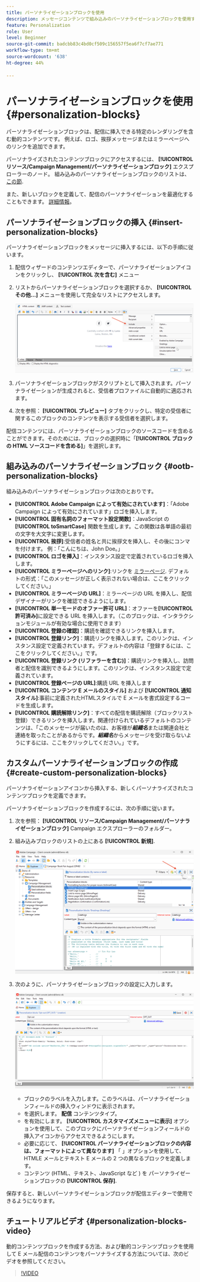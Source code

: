 ```yaml
---
title: パーソナライゼーションブロックを使用
description: メッセージコンテンツで組み込みのパーソナライゼーションブロックを使用する方法を説明します
feature: Personalization
role: User
level: Beginner
source-git-commit: badcbb83c4bd0cf509c156557f5ea6f7cf7ae771
workflow-type: tm+mt
source-wordcount: '638'
ht-degree: 44%

---
```



# パーソナライゼーションブロックを使用{#personalization-blocks}

パーソナライゼーションブロックは、配信に挿入できる特定のレンダリングを含む動的コンテンツです。 例えば、ロゴ、挨拶メッセージまたはミラーページへのリンクを追加できます。

パーソナライズされたコンテンツブロックにアクセスするには、 **[!UICONTROL リソース/Campaign Management/パーソナライゼーションブロック]** エクスプローラーのノード。 組み込みのパーソナライゼーションブロックのリストは、 [この節](#ootb-personalization-blocks).

また、新しいブロックを定義して、配信のパーソナライゼーションを最適化することもできます。 [詳細情報](#create-custom-personalization-blocks)。

## パーソナライゼーションブロックの挿入 {#insert-personalization-blocks}

パーソナライゼーションブロックをメッセージに挿入するには、以下の手順に従います。

1. 配信ウィザードのコンテンツエディターで、パーソナライゼーションアイコンをクリックし、 **[!UICONTROL 次を含む]** メニュー
1. リストからパーソナライゼーションブロックを選択するか、 **[!UICONTROL その他…]** メニューを使用して完全なリストにアクセスします。

   ![](assets/perso-content-block.png)

1. パーソナライゼーションブロックがスクリプトとして挿入されます。パーソナライゼーションが生成されると、受信者プロファイルに自動的に適応されます。
1. 次を参照： **[!UICONTROL プレビュー]** タブをクリックし、特定の受信者に関するこのブロックのコンテンツを表示する受信者を選択します。

配信コンテンツには、パーソナライゼーションブロックのソースコードを含めることができます。そのためには、ブロックの選択時に「**[!UICONTROL ブロックの HTML ソースコードを含める]**」を選択します。

## 組み込みのパーソナライゼーションブロック {#ootb-personalization-blocks}

組み込みのパーソナライゼーションブロックは次のとおりです。

* **[!UICONTROL Adobe Campaign によって有効にされています]**：「Adobe Campaign によって有効にされています」ロゴを挿入します。
* **[!UICONTROL 固有名詞のフォーマット設定関数]**：JavaScript の **[!UICONTROL toSmartCase]** 関数を生成します。この関数は各単語の最初の文字を大文字に変更します。
* **[!UICONTROL 挨拶]**:受信者の姓名と共に挨拶文を挿入し、その後にコンマを付けます。 例：「こんにちは、John Doe。」
* **[!UICONTROL ロゴを挿入]**：インスタンス設定で定義されているロゴを挿入します。
* **[!UICONTROL ミラーページへのリンク]**:リンクを [ミラーページ](mirror-page.md). デフォルトの形式：「このメッセージが正しく表示されない場合は、ここをクリックしてください。」
* **[!UICONTROL ミラーページの URL]**：ミラーページの URL を挿入し、配信デザイナーがリンクを確認できるようにします。
* **[!UICONTROL 単一モードのオファー許可 URL]**：オファーを&#x200B;**[!UICONTROL 許可済み]**&#x200B;に設定できる URL を挿入します。（このブロックは、インタラクションモジュールが有効な場合に使用できます）
* **[!UICONTROL 登録の確認]**：購読を確認できるリンクを挿入します。
* **[!UICONTROL 登録リンク]**：購読リンクを挿入します。このリンクは、インスタンス設定で定義されています。デフォルトの内容は「登録するには、ここをクリックしてください。」です。
* **[!UICONTROL 登録リンク (リファラーを含む)]**：購読リンクを挿入し、訪問者と配信を識別できるようにします。このリンクは、インスタンス設定で定義されています。
* **[!UICONTROL 登録ページの URL]**:購読 URL を挿入します
* **[!UICONTROL コンテンツ E メールのスタイル]** および **[!UICONTROL 通知スタイル]**:事前に定義されたHTMLスタイルで E メールを書式設定するコードを生成します。
* **[!UICONTROL 購読解除リンク]**：すべての配信を購読解除（ブロックリスト登録）できるリンクを挿入します。関連付けられているデフォルトのコンテンツは、「このメッセージが届いたのは、お客様が&#x200B;***組織名***&#x200B;または関連会社と連絡を取ったことがあるからです。***組織名***&#x200B;からメッセージを受け取らないようにするには、ここをクリックしてください。」です。

## カスタムパーソナライゼーションブロックの作成 {#create-custom-personalization-blocks}

パーソナライゼーションアイコンから挿入する、新しくパーソナライズされたコンテンツブロックを定義できます。

パーソナライゼーションブロックを作成するには、次の手順に従います。

1. 次を参照： **[!UICONTROL リソース/Campaign Management/パーソナライゼーションブロック]** Campaign エクスプローラーのフォルダー。
1. 組み込みブロックのリストの上にある **[!UICONTROL 新規]**.

   ![](assets/perso-new-block.png)

1. 次のように、パーソナライゼーションブロックの設定に入力します。

   ![](assets/perso-custom-block.png)

   * ブロックのラベルを入力します。このラベルは、パーソナライゼーションフィールドの挿入ウィンドウに表示されます。
   * を選択します。 **配信** コンテンツタイプ。
   * を有効にします。 **[!UICONTROL カスタマイズメニューに表示]** オプションを使用して、このブロックにパーソナライゼーションフィールドの挿入アイコンからアクセスできるようにします。
   * 必要に応じて、 **[!UICONTROL パーソナライゼーションブロックの内容は、フォーマットによって異なります]** 「 」オプションを使用して、HTMLE メールとテキスト E メールの 2 つの異なるブロックを定義します。
   * コンテンツ (HTML、テキスト、JavaScript など ) を パーソナライゼーションブロックの **[!UICONTROL 保存]**.

保存すると、新しいパーソナライゼーションブロックが配信エディターで使用できるようになります。

## チュートリアルビデオ {#personalization-blocks-video}

動的コンテンツブロックを作成する方法、および動的コンテンツブロックを使用して E メール配信のコンテンツをパーソナライズする方法については、次のビデオを参照してください。

>[!VIDEO](https://video.tv.adobe.com/v/342088?quality=12)


